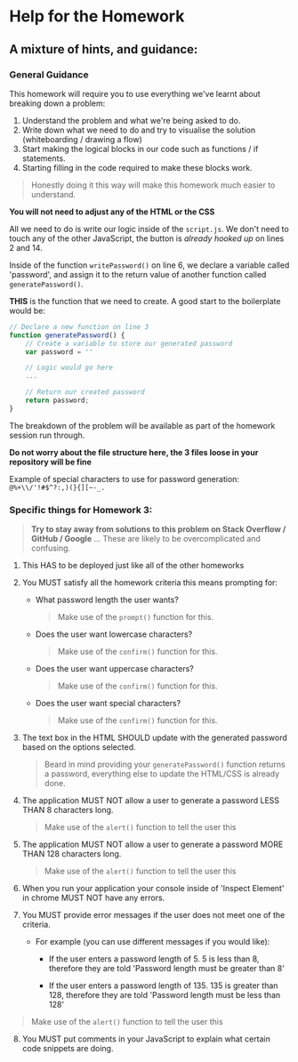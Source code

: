# Help for the Homework

## A mixture of hints, and guidance:

### General Guidance

This homework will require you to use everything we've learnt about breaking down a problem:

1. Understand the problem and what we're being asked to do.
2. Write down what we need to do and try to visualise the solution (whiteboarding / drawing a flow)
3. Start making the logical blocks in our code such as functions / if statements.
4. Starting filling in the code required to make these blocks work.

> Honestly doing it this way will make this homework much easier to understand.

**You will not need to adjust any of the HTML or the CSS**

All we need to do is write our logic inside of the `script.js`. We don't need to touch any of the other JavaScript, the button is _already hooked up_ on lines 2 and 14.

Inside of the function `writePassword()` on line 6, we declare a variable called 'password', and assign it to the return value of another function called `generatePassword()`.

**THIS** is the function that we need to create. A good start to the boilerplate would be:

```js
// Declare a new function on line 3
function generatePassword() {
	// Create a variable to store our generated password
	var password = ''

	// Logic would go here
	...

	// Return our created password
	return password;
}
```

The breakdown of the problem will be available as part of the homework session run through.

**Do not worry about the file structure here, the 3 files loose in your repository will be fine**

Example of special characters to use for password generation:
`@%+\\/'!#$^?:,)(}{][~-_.`

### Specific things for Homework 3:

> **Try to stay away from solutions to this problem on Stack Overflow / GitHub / Google** ... These are likely to be overcomplicated and confusing.

1. This HAS to be deployed just like all of the other homeworks
2. You MUST satisfy all the homework criteria this means prompting for:
   - What password length the user wants?
     > Make use of the `prompt()` function for this.
   - Does the user want lowercase characters?
     > Make use of the `confirm()` function for this.
   - Does the user want uppercase characters?
     > Make use of the `confirm()` function for this.
   - Does the user want special characters?
     > Make use of the `confirm()` function for this.
3. The text box in the HTML SHOULD update with the generated password based on the options selected.
   > Beard in mind providing your `generatePassword()` function returns a password, everything else to update the HTML/CSS is already done.
4. The application MUST NOT allow a user to generate a password LESS THAN 8 characters long.
   > Make use of the `alert()` function to tell the user this
5. The application MUST NOT allow a user to generate a password MORE THAN 128 characters long.
   > Make use of the `alert()` function to tell the user this
6. When you run your application your console inside of 'Inspect Element' in chrome MUST NOT have any errors.
7. You MUST provide error messages if the user does not meet one of the criteria.

   - For example (you can use different messages if you would like):

     - If the user enters a password length of 5. 5 is less than 8, therefore they are told 'Password length must be greater than 8'

     - If the user enters a password length of 135. 135 is greater than 128, therefore they are told 'Password length must be less than 128'

> Make use of the `alert()` function to tell the user this

8. You MUST put comments in your JavaScript to explain what certain code snippets are doing.
